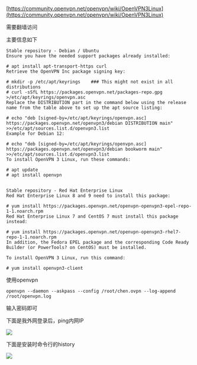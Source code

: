 [https://community.openvpn.net/openvpn/wiki/OpenVPN3Linux](https://community.openvpn.net/openvpn/wiki/OpenVPN3Linux)

需要翻墙访问

主要信息如下

```
Stable repository - Debian / Ubuntu
Ensure you have the needed support packages already installed:

# apt install apt-transport-https curl
Retrieve the OpenVPN Inc package signing key:

# mkdir -p /etc/apt/keyrings    ### This might not exist in all distributions
# curl -sSfL https://packages.openvpn.net/packages-repo.gpg >/etc/apt/keyrings/openvpn.asc
Replace the DISTRIBUTION part in the command below using the release name from the table above to set up the apt source listing:

# echo "deb [signed-by=/etc/apt/keyrings/openvpn.asc] https://packages.openvpn.net/openvpn3/debian DISTRIBUTION main" >>/etc/apt/sources.list.d/openvpn3.list
Example for Debian 12:

# echo "deb [signed-by=/etc/apt/keyrings/openvpn.asc] https://packages.openvpn.net/openvpn3/debian bookworm main" >>/etc/apt/sources.list.d/openvpn3.list
To install OpenVPN 3 Linux, run these commands:

# apt update
# apt install openvpn

   
Stable repository - Red Hat Enterprise Linux
Red Hat Enterprise Linux 8 and 9 need to install this package:

# yum install https://packages.openvpn.net/openvpn-openvpn3-epel-repo-1-1.noarch.rpm
Red Hat Enterprise Linux 7 and CentOS 7 must install this package instead:

# yum install https://packages.openvpn.net/openvpn-openvpn3-rhel7-repo-1-1.noarch.rpm
In addition, the ​Fedora EPEL package and the corresponding Code Ready Builder (or PowerTools? on CentOS) must be installed.

To install OpenVPN 3 Linux, run this command:

# yum install openvpn3-client
```

使用openvpn

```
openvpn --daemon --askpass --config /root/chen.ovpn --log-append /root/openvpn.log
```

输入密码即可

下面是我外网登录后，ping内网IP

![](https://gitee.com/hxc8/images7/raw/master/img/202407190802671.jpg)

下面是安装时命令行的history

![](https://gitee.com/hxc8/images7/raw/master/img/202407190802073.jpg)